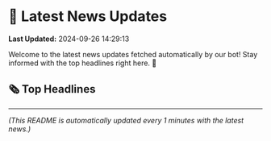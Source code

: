# 📰 Latest News Updates
**Last Updated:** 2024-09-26 14:29:13

Welcome to the latest news updates fetched automatically by our bot! Stay informed with the top headlines right here. 🚀

## 🗞️ Top Headlines

---
*(This README is automatically updated every 1 minutes with the latest news.)*
